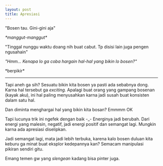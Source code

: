 ```yaml
---
layout: post
title: Apresiasi
---
```


"Bosen tau. Gini-gini aja"

*\*manggut-manggut\**

"Tinggal nunggu waktu doang nih buat cabut. Tp disisi lain juga pengen ngusahain"

*"Hmm... Kenapa lo ga coba hargain hal-hal yang bikin lo bosen?"*

\*berpikir\*

---     

Tapi aneh ga sih? Sesuatu bikin kita bosen ya pasti ada sebabnya dong. Karna hal tersebut ga *exciting.* Apalagi buat orang yang gampang bosenan (kayak aku), ini hal paling menyusahkan karna jadi susah buat konsisten dalam satu hal. 

Dan diminta menghargai hal yang bikin kita bosan? Emmmm OK

Tapi lucunya trik ini ngefek dengan baik -_- Energinya jadi berubah. Dari energi yang malesin, negatif, jadi energi positif dan semangat lagi. Mungkin karna ada apresiasi diselipkan. 

Jadi semangat lagi, mata jadi lebih terbuka, karena kalo bosen duluan kita keburu ga minat buat eksplor kedepannya kan? Semacam manipulasi pikiran sendiri gitu.

Emang temen gw yang *slengean* kadang bisa pinter juga.